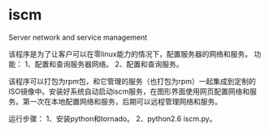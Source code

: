 # iscm
Server network and service management

该程序是为了让客户可以在零linux能力的情况下，配置服务器的网络和服务。
功能：
1、配置和查询服务器网络。
2、配置和查询服务。

该程序可以打包为rpm包，和它管理的服务（也打包为rpm）一起集成到定制的ISO镜像中。安装好系统自动启动iscm服务，在图形界面使用网页配置网络和服务。第一次在本地配置网络和服务，后期可以远程管理网络和服务。

运行步骤：
1、安装python和tornado。
2、python2.6 iscm.py。
